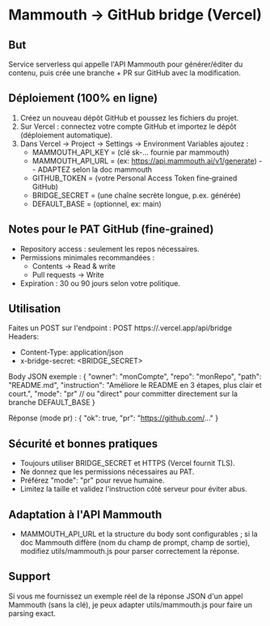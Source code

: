Mammouth → GitHub bridge (Vercel)
================================

But
----
Service serverless qui appelle l'API Mammouth pour générer/éditer du contenu, puis crée une branche + PR sur GitHub avec la modification.

Déploiement (100% en ligne)
---------------------------
1) Créez un nouveau dépôt GitHub et poussez les fichiers du projet.
2) Sur Vercel : connectez votre compte GitHub et importez le dépôt (déploiement automatique).
3) Dans Vercel → Project → Settings → Environment Variables ajoutez :
   - MAMMOUTH_API_KEY  = (clé sk-... fournie par mammouth)
   - MAMMOUTH_API_URL  = (ex: https://api.mammouth.ai/v1/generate)  -- ADAPTEZ selon la doc mammouth
   - GITHUB_TOKEN      = (votre Personal Access Token fine‑grained GitHub)
   - BRIDGE_SECRET     = (une chaîne secrète longue, p.ex. générée)
   - DEFAULT_BASE      = (optionnel, ex: main)

Notes pour le PAT GitHub (fine‑grained)
--------------------------------------
- Repository access : seulement les repos nécessaires.
- Permissions minimales recommandées :
  - Contents -> Read & write
  - Pull requests -> Write
- Expiration : 30 ou 90 jours selon votre politique.

Utilisation
-----------
Faites un POST sur l'endpoint :
POST https://<votre-projet>.vercel.app/api/bridge
Headers:
  - Content-Type: application/json
  - x-bridge-secret: <BRIDGE_SECRET>

Body JSON exemple :
{
  "owner": "monCompte",
  "repo": "monRepo",
  "path": "README.md",
  "instruction": "Améliore le README en 3 étapes, plus clair et court.",
  "mode": "pr"    // ou "direct" pour committer directement sur la branche DEFAULT_BASE
}

Réponse (mode pr) :
{ "ok": true, "pr": "https://github.com/..." }

Sécurité et bonnes pratiques
----------------------------
- Toujours utiliser BRIDGE_SECRET et HTTPS (Vercel fournit TLS).
- Ne donnez que les permissions nécessaires au PAT.
- Préférez "mode": "pr" pour revue humaine.
- Limitez la taille et validez l'instruction côté serveur pour éviter abus.

Adaptation à l'API Mammouth
---------------------------
- MAMMOUTH_API_URL et la structure du body sont configurables ; si la doc Mammouth diffère (nom du champ de prompt, champ de sortie), modifiez utils/mammouth.js pour parser correctement la réponse.

Support
-------
Si vous me fournissez un exemple réel de la réponse JSON d'un appel Mammouth (sans la clé), je peux adapter utils/mammouth.js pour faire un parsing exact.
